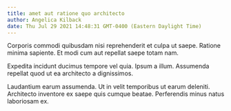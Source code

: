 ```yaml
---
title: amet aut ratione quo architecto
author: Angelica Kilback
date: Thu Jul 29 2021 14:48:31 GMT-0400 (Eastern Daylight Time)
---
```

Corporis commodi quibusdam nisi reprehenderit et culpa ut saepe. Ratione minima sapiente. Et modi cum aut repellat saepe totam nam.

 Expedita incidunt ducimus tempore vel quia. Ipsum a illum. Assumenda repellat quod ut ea architecto a dignissimos.

 Laudantium earum assumenda. Ut in velit temporibus ut earum deleniti. Architecto inventore ex saepe quis cumque beatae. Perferendis minus natus laboriosam ex.